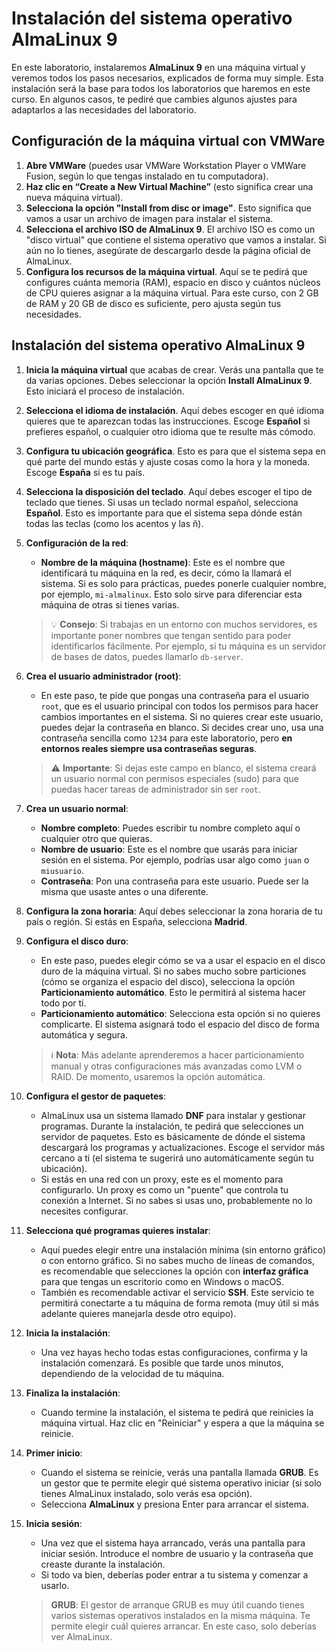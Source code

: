 # Instalación del sistema operativo AlmaLinux 9

En este laboratorio, instalaremos **AlmaLinux 9** en una máquina virtual y veremos todos los pasos necesarios, explicados de forma muy simple. Esta instalación será la base para todos los laboratorios que haremos en este curso. En algunos casos, te pediré que cambies algunos ajustes para adaptarlos a las necesidades del laboratorio.

## Configuración de la máquina virtual con VMWare

1. **Abre VMWare** (puedes usar VMWare Workstation Player o VMWare Fusion, según lo que tengas instalado en tu computadora).
2. **Haz clic en “Create a New Virtual Machine”** (esto significa crear una nueva máquina virtual).
3. **Selecciona la opción "Install from disc or image"**. Esto significa que vamos a usar un archivo de imagen para instalar el sistema.
4. **Selecciona el archivo ISO de AlmaLinux 9**. El archivo ISO es como un "disco virtual" que contiene el sistema operativo que vamos a instalar. Si aún no lo tienes, asegúrate de descargarlo desde la página oficial de AlmaLinux.
5. **Configura los recursos de la máquina virtual**. Aquí se te pedirá que configures cuánta memoria (RAM), espacio en disco y cuántos núcleos de CPU quieres asignar a la máquina virtual. Para este curso, con 2 GB de RAM y 20 GB de disco es suficiente, pero ajusta según tus necesidades.

## Instalación del sistema operativo AlmaLinux 9

1. **Inicia la máquina virtual** que acabas de crear. Verás una pantalla que te da varias opciones. Debes seleccionar la opción **Install AlmaLinux 9**. Esto iniciará el proceso de instalación.
   
2. **Selecciona el idioma de instalación**. Aquí debes escoger en qué idioma quieres que te aparezcan todas las instrucciones. Escoge **Español** si prefieres español, o cualquier otro idioma que te resulte más cómodo.

3. **Configura tu ubicación geográfica**. Esto es para que el sistema sepa en qué parte del mundo estás y ajuste cosas como la hora y la moneda. Escoge **España** si es tu país.

4. **Selecciona la disposición del teclado**. Aquí debes escoger el tipo de teclado que tienes. Si usas un teclado normal español, selecciona **Español**. Esto es importante para que el sistema sepa dónde están todas las teclas (como los acentos y las ñ).

5. **Configuración de la red**:

    - **Nombre de la máquina (hostname)**: Este es el nombre que identificará tu máquina en la red, es decir, cómo la llamará el sistema. Si es solo para prácticas, puedes ponerle cualquier nombre, por ejemplo, `mi-almalinux`. Esto solo sirve para diferenciar esta máquina de otras si tienes varias.
    
    > 💡 **Consejo**: Si trabajas en un entorno con muchos servidores, es importante poner nombres que tengan sentido para poder identificarlos fácilmente. Por ejemplo, si tu máquina es un servidor de bases de datos, puedes llamarlo `db-server`.

6. **Crea el usuario administrador (root)**:

    - En este paso, te pide que pongas una contraseña para el usuario `root`, que es el usuario principal con todos los permisos para hacer cambios importantes en el sistema. Si no quieres crear este usuario, puedes dejar la contraseña en blanco. Si decides crear uno, usa una contraseña sencilla como `1234` para este laboratorio, pero **en entornos reales siempre usa contraseñas seguras**.
    
    > ⚠️ **Importante**: Si dejas este campo en blanco, el sistema creará un usuario normal con permisos especiales (sudo) para que puedas hacer tareas de administrador sin ser `root`.

7. **Crea un usuario normal**:

    - **Nombre completo**: Puedes escribir tu nombre completo aquí o cualquier otro que quieras.
    - **Nombre de usuario**: Este es el nombre que usarás para iniciar sesión en el sistema. Por ejemplo, podrías usar algo como `juan` o `miusuario`.
    - **Contraseña**: Pon una contraseña para este usuario. Puede ser la misma que usaste antes o una diferente.

8. **Configura la zona horaria**: Aquí debes seleccionar la zona horaria de tu país o región. Si estás en España, selecciona **Madrid**.

9. **Configura el disco duro**:

    - En este paso, puedes elegir cómo se va a usar el espacio en el disco duro de la máquina virtual. Si no sabes mucho sobre particiones (cómo se organiza el espacio del disco), selecciona la opción **Particionamiento automático**. Esto le permitirá al sistema hacer todo por ti.
    - **Particionamiento automático**: Selecciona esta opción si no quieres complicarte. El sistema asignará todo el espacio del disco de forma automática y segura.

    > ℹ️ **Nota**: Más adelante aprenderemos a hacer particionamiento manual y otras configuraciones más avanzadas como LVM o RAID. De momento, usaremos la opción automática.

10. **Configura el gestor de paquetes**:

    - AlmaLinux usa un sistema llamado **DNF** para instalar y gestionar programas. Durante la instalación, te pedirá que selecciones un servidor de paquetes. Esto es básicamente de dónde el sistema descargará los programas y actualizaciones. Escoge el servidor más cercano a ti (el sistema te sugerirá uno automáticamente según tu ubicación).
    - Si estás en una red con un proxy, este es el momento para configurarlo. Un proxy es como un "puente" que controla tu conexión a Internet. Si no sabes si usas uno, probablemente no lo necesites configurar.

11. **Selecciona qué programas quieres instalar**:

    - Aquí puedes elegir entre una instalación mínima (sin entorno gráfico) o con entorno gráfico. Si no sabes mucho de líneas de comandos, es recomendable que selecciones la opción con **interfaz gráfica** para que tengas un escritorio como en Windows o macOS.
    - También es recomendable activar el servicio **SSH**. Este servicio te permitirá conectarte a tu máquina de forma remota (muy útil si más adelante quieres manejarla desde otro equipo).

12. **Inicia la instalación**:

    - Una vez hayas hecho todas estas configuraciones, confirma y la instalación comenzará. Es posible que tarde unos minutos, dependiendo de la velocidad de tu máquina.
  
13. **Finaliza la instalación**:

    - Cuando termine la instalación, el sistema te pedirá que reinicies la máquina virtual. Haz clic en "Reiniciar" y espera a que la máquina se reinicie.

14. **Primer inicio**:

    - Cuando el sistema se reinicie, verás una pantalla llamada **GRUB**. Es un gestor que te permite elegir qué sistema operativo iniciar (si solo tienes AlmaLinux instalado, solo verás esa opción).
    - Selecciona **AlmaLinux** y presiona Enter para arrancar el sistema.

15. **Inicia sesión**:

    - Una vez que el sistema haya arrancado, verás una pantalla para iniciar sesión. Introduce el nombre de usuario y la contraseña que creaste durante la instalación.
    - Si todo va bien, deberías poder entrar a tu sistema y comenzar a usarlo.
    
    > **GRUB**: El gestor de arranque GRUB es muy útil cuando tienes varios sistemas operativos instalados en la misma máquina. Te permite elegir cuál quieres arrancar. En este caso, solo deberías ver AlmaLinux.


